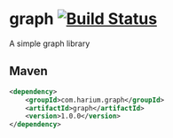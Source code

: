 # graph [![Build Status](https://travis-ci.org/Harium/graph.svg?branch=master)](https://travis-ci.org/Harium/graph)
A simple graph library

## Maven
```xml
<dependency>
    <groupId>com.harium.graph</groupId>
    <artifactId>graph</artifactId>
    <version>1.0.0</version>
</dependency>
```
